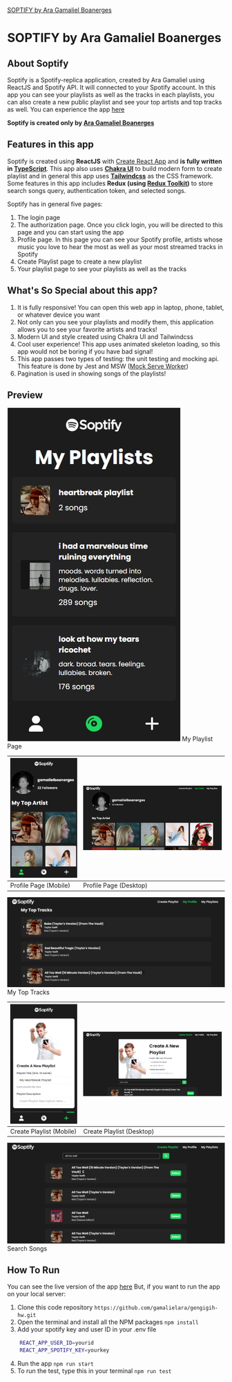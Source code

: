 [SOPTIFY by Ara Gamaliel Boanerges](https://github.com/gamalielara/gengigih-hw/blob/main//public/img/logo.png)

# **SOPTIFY by Ara Gamaliel Boanerges**

## About Soptify

Soptify is a Spotify-replica application, created by Ara Gamaliel using ReactJS and Spotify API. It will connected to your Spotify account. In this app you can see your playlists as well as the tracks in each playlists, you can also create a new public playlist and see your top artists and top tracks as well. You can experience the app [here](https://soptifygamaliel.vercel.app/)

**Soptify is created only by [Ara Gamaliel Boanerges](www.gamalielara.com)**

## Features in this app

Soptify is created using **ReactJS** with [Create React App](https://reactjs.org/docs/create-a-new-react-app.html) and **is fully written in [TypeScript](https://www.typescriptlang.org/)**. This app also uses [**Chakra UI**](https://chakra-ui.com/) to build modern form to create playlist and in general this app uses [**Tailwindcss**](https://tailwindcss.com/) as the CSS framework. Some features in this app includes **Redux (using [Redux Toolkit](http://redux-toolkit.js.org/))** to store search songs query, authentication token, and selected songs.

Soptify has in general five pages:

1. The login page
2. The authorization page. Once you click login, you will be directed to this page and you can start using the app
3. Profile page. In this page you can see your Spotify profile, artists whose music you love to hear the most as well as your most streamed tracks in Spotify
4. Create Playlist page to create a new playlist
5. Your playlist page to see your playlists as well as the tracks

## What's So Special about this app?

1. It is fully responsive! You can open this web app in laptop, phone, tablet, or whatever device you want
2. Not only can you see your playlists and modify them, this application allows you to see your favorite artists and tracks!
3. Modern UI and style created using Chakra UI and Tailwindcss
4. Cool user experience! This app uses animated skeleton loading, so this app would not be boring if you have bad signal!
5. This app passes two types of testing: the unit testing and mocking api. This feature is done by Jest and MSW ([Mock Serve Worker](https://mswjs.io/))
6. Pagination is used in showing songs of the playlists!

## Preview

![My Playlist Page](https://github.com/gamalielara/gengigih-hw/blob/main/screenshots/1.jpg)
My Playlist Page

| ![Profile Page (Mobile)](https://github.com/gamalielara/gengigih-hw/blob/main/screenshots/2.jpg) | ![Profile Page (Desktop)](https://github.com/gamalielara/gengigih-hw/blob/main/screenshots/3.jpg) |
| ------------------------------------------------------------------------------------------------ | ------------------------------------------------------------------------------------------------- |
| Profile Page (Mobile)                                                                            | Profile Page (Desktop)                                                                            |

![My Top Tracks](https://github.com/gamalielara/gengigih-hw/blob/main/screenshots/4.jpg)
My Top Tracks

| ![Create Playlist (Mobile)](https://github.com/gamalielara/gengigih-hw/blob/main/screenshots/5.jpg) | ![Create Playlist (Desktop)](https://github.com/gamalielara/gengigih-hw/blob/main/screenshots/6.jpg) |
| --------------------------------------------------------------------------------------------------- | ---------------------------------------------------------------------------------------------------- |
| Create Playlist (Mobile)                                                                            | Create Playlist (Desktop)                                                                            |

![Search Songs](https://github.com/gamalielara/gengigih-hw/blob/main/screenshots/7.jpg)
Search Songs

## How To Run

You can see the live version of the app [here](https://soptifygamaliel.vercel.app/)
But, if you want to run the app on your local server:

1. Clone this code repository
   `https://github.com/gamalielara/gengigih-hw.git`
2. Open the terminal and install all the NPM packages
   `npm install`
3. Add your spotify key and user ID in your .env file

```bash
    REACT_APP_USER_ID=yourid
    REACT_APP_SPOTIFY_KEY=yourkey
```

4. Run the app
   `npm run start`
5. To run the test, type this in your terminal
   `npm run test`
